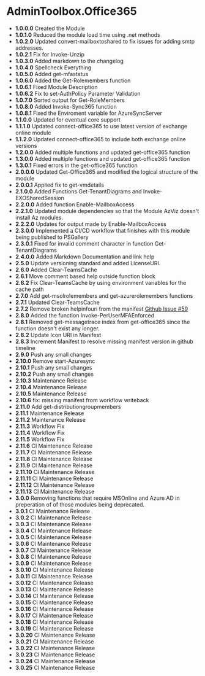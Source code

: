 # **AdminToolbox.Office365**

* **1.0.0.0** Created the Module
* **1.0.1.0** Reduced the module load time using .net methods
* **1.0.2.0** Updated convert-mailboxtoshared to fix issues for adding smtp addresses.
* **1.0.2.1** Fix for Invoke-Unzip
* **1.0.3.0** Added markdown to the changelog
* **1.0.4.0** Spellcheck Everything
* **1.0.5.0** Added get-mfastatus
* **1.0.6.0** Added the Get-Rolemembers function
* **1.0.6.1** Fixed Module Description
* **1.0.6.2** Fix to set-AuthPolicy Parameter Validation
* **1.0.7.0** Sorted output for Get-RoleMembers
* **1.0.8.0** Added Invoke-Sync365 function
* **1.0.8.1** Fixed the Enviroment variable for AzureSyncServer
* **1.1.0.0** Updated for eventual core support
* **1.1.1.0** Updated connect-office365 to use latest version of exchange online module
* **1.1.2.0** Updated connect-office365 to include both exchange online versions
* **1.2.0.0** Added multiple functions and updated get-office365 function
* **1.3.0.0** Added multiple functions and updated get-office365 function
* **1.3.0.1** Fixed errors in the get-office365 function
* **2.0.0.0** Updated Get-Office365 and modified the logical structure of the module
* **2.0.0.1** Applied fix to get-vmdetails
* **2.1.0.0** Added Functions Get-TenantDiagrams and Invoke-EXOSharedSession
* **2.2.0.0** Added function Enable-MailboxAccess
* **2.2.1.0** Updated module dependencies so that the Module AzViz doesn't install Az modules.
* **2.2.2.0** Updates for output made by Enable-MailboxAccess
* **2.3.0.0** Implemented a CI/CD workflow that finishes with this module being published to PSGallery
* **2.3.0.1** Fixed for invalid comment character in function Get-TenantDiagrams
* **2.4.0.0** Added Markdown Documentation and link help
* **2.5.0** Update versioning standard and added LicenseURI.
* **2.6.0** Added Clear-TeamsCache
* **2.6.1** Move comment based help outside function block
* **2.6.2** Fix Clear-TeamsCache by using environment variables for the cache path
* **2.7.0** Add get-msolrolemembers and get-azurerolemembers functions
* **2.7.1** Updated Clear-TeamsCache
* **2.7.2** Remove broken helpinfouri from the manifest [Github Issue #59](https://github.com/TheTaylorLee/AdminToolbox/issues/59)
* **2.8.0** Added the function Invoke-PerUserMFAEnforced
* **2.8.1** Removed get-messagetrace index from get-office365 since the function doesn't exist any longer.
* **2.8.2** Update Icon URI in Manifest
* **2.8.3** Increment Manifest to resolve missing manifest version in github timeline
* **2.9.0** Push any small changes
* **2.10.0** Remove start-Azuresync
* **2.10.1** Push any small changes
* **2.10.2** Push any small changes
* **2.10.3** Maintenance Release
* **2.10.4** Maintenance Release
* **2.10.5** Maintenance Release
* **2.10.6** fix: missing manifest from workflow writeback
* **2.11.0** Add get-distributiongroupmembers
* **2.11.1** Maintenance Release
* **2.11.2** Maintenance Release
* **2.11.3** Workflow Fix
* **2.11.4** Workflow Fix
* **2.11.5** Workflow Fix
* **2.11.6** CI Maintenance Release
* **2.11.7** CI Maintenance Release
* **2.11.8** CI Maintenance Release
* **2.11.9** CI Maintenance Release
* **2.11.10** CI Maintenance Release
* **2.11.11** CI Maintenance Release
* **2.11.12** CI Maintenance Release
* **2.11.13** CI Maintenance Release
* **3.0.0** Removing functions that require MSOnline and Azure AD in preperation of of those modules being deprecated.
* **3.0.1** CI Maintenance Release
* **3.0.2** CI Maintenance Release
* **3.0.3** CI Maintenance Release
* **3.0.4** CI Maintenance Release
* **3.0.5** CI Maintenance Release
* **3.0.6** CI Maintenance Release
* **3.0.7** CI Maintenance Release
* **3.0.8** CI Maintenance Release
* **3.0.9** CI Maintenance Release
* **3.0.10** CI Maintenance Release
* **3.0.11** CI Maintenance Release
* **3.0.12** CI Maintenance Release
* **3.0.13** CI Maintenance Release
* **3.0.14** CI Maintenance Release
* **3.0.15** CI Maintenance Release
* **3.0.16** CI Maintenance Release
* **3.0.17** CI Maintenance Release
* **3.0.18** CI Maintenance Release
* **3.0.19** CI Maintenance Release
* **3.0.20** CI Maintenance Release
* **3.0.21** CI Maintenance Release
* **3.0.22** CI Maintenance Release
* **3.0.23** CI Maintenance Release
* **3.0.24** CI Maintenance Release
* **3.0.25** CI Maintenance Release